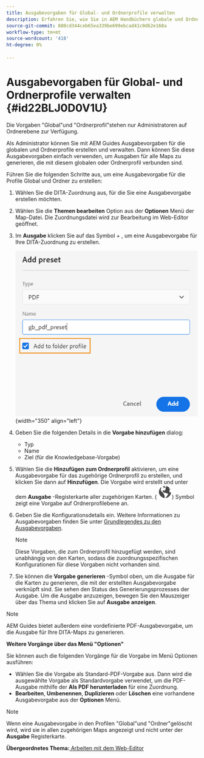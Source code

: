 ```yaml
---
title: Ausgabevorgaben für Global- und Ordnerprofile verwalten
description: Erfahren Sie, wie Sie in AEM Handbüchern globale und Ordnerprofil-Ausgabevorgaben erstellen, bearbeiten, umbenennen, duplizieren und löschen.
source-git-commit: 880cd344ceb65ea339be699ebcad41c0d62e168a
workflow-type: tm+mt
source-wordcount: '418'
ht-degree: 0%

---
```


# Ausgabevorgaben für Global- und Ordnerprofile verwalten {#id22BLJ0D0V1U}

Die Vorgaben &quot;Global&quot;und &quot;Ordnerprofil&quot;stehen nur Administratoren auf Ordnerebene zur Verfügung.

Als Administrator können Sie mit AEM Guides Ausgabevorgaben für die globalen und Ordnerprofile erstellen und verwalten. Dann können Sie diese Ausgabevorgaben einfach verwenden, um Ausgaben für alle Maps zu generieren, die mit diesem globalen oder Ordnerprofil verbunden sind.

Führen Sie die folgenden Schritte aus, um eine Ausgabevorgabe für die Profile Global und Ordner zu erstellen:

1. Wählen Sie die DITA-Zuordnung aus, für die Sie eine Ausgabevorgabe erstellen möchten.
1. Wählen Sie die **Themen bearbeiten** Option aus der **Optionen** Menü der Map-Datei. Die Zuordnungsdatei wird zur Bearbeitung im Web-Editor geöffnet.
1. Im **Ausgabe** klicken Sie auf das Symbol + , um eine Ausgabevorgabe für Ihre DITA-Zuordnung zu erstellen.

   ![](images/add-global-output-preset.png){width="350" align="left"}

1. Geben Sie die folgenden Details in die **Vorgabe hinzufügen** dialog:
   - Typ
   - Name
   - Ziel \(für die Knowledgebase-Vorgabe\)
1. Wählen Sie die **Hinzufügen zum Ordnerprofil** aktivieren, um eine Ausgabevorgabe für das zugehörige Ordnerprofil zu erstellen, und klicken Sie dann auf **Hinzufügen**. Die Vorgabe wird erstellt und unter dem **Ausgabe** -Registerkarte aller zugehörigen Karten. \( ![](images/global-preset-icon.svg)\) Symbol zeigt eine Vorgabe auf Ordnerprofilebene an.
1. Geben Sie die Konfigurationsdetails ein. Weitere Informationen zu Ausgabevorgaben finden Sie unter [Grundlegendes zu den Ausgabevorgaben](./generate-output-understand-presets.md).

   >[!NOTE]
   >
   > Diese Vorgaben, die zum Ordnerprofil hinzugefügt werden, sind unabhängig von den Karten, sodass die zuordnungsspezifischen Konfigurationen für diese Vorgaben nicht vorhanden sind.

1. Sie können die **Vorgabe generieren** -Symbol oben, um die Ausgabe für die Karten zu generieren, die mit der erstellten Ausgabevorgabe verknüpft sind. Sie sehen den Status des Generierungsprozesses der Ausgabe. Um die Ausgabe anzuzeigen, bewegen Sie den Mauszeiger über das Thema und klicken Sie auf **Ausgabe anzeigen**.

>[!NOTE]
>
> AEM Guides bietet außerdem eine vordefinierte PDF-Ausgabevorgabe, um die Ausgabe für Ihre DITA-Maps zu generieren.

**Weitere Vorgänge über das Menü &quot;Optionen&quot;**

Sie können auch die folgenden Vorgänge für die Vorgabe im Menü Optionen ausführen:

- Wählen Sie die Vorgabe als Standard-PDF-Vorgabe aus. Dann wird die ausgewählte Vorgabe als Standardvorgabe verwendet, um die PDF-Ausgabe mithilfe der **Als PDF herunterladen** für eine Zuordnung.
- **Bearbeiten**, **Umbenennen**, **Duplizieren** oder **Löschen** eine vorhandene Ausgabevorgabe aus der **Optionen** Menü.

>[!NOTE]
>
> Wenn eine Ausgabevorgabe in den Profilen &quot;Global&quot;und &quot;Ordner&quot;gelöscht wird, wird sie in allen zugehörigen Maps angezeigt und nicht unter der **Ausgabe** Registerkarte.

**Übergeordnetes Thema:**[ Arbeiten mit dem Web-Editor](web-editor.md)
